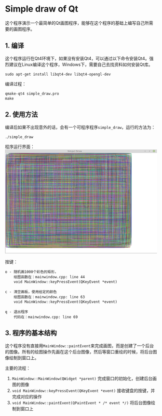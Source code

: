 # Simple draw of Qt

这个程序演示一个最简单的Qt画图程序，能够在这个程序的基础上编写自己所需要的画图程序。

## 1. 编译
这个程序运行在Qt4环境下，如果没有安装Qt4，可以通过以下命令安装Qt4。强烈建议在Linux编译这个程序，Windows下，需要自己去找资料如何安装Qt库。
```
sudo apt-get install libqt4-dev libqt4-opengl-dev
```


编译过程：
```
qmake-qt4 simple_draw.pro
make
```

## 2. 使用方法

编译后如果不出现意外的话，会有一个可程序程序`simple_draw`，运行的方法为：
```
./simple_draw
```

程序运行界面：
![simple_draw screenshot](images/simple_draw.png)

按键：
```
o - 随机画1000个彩色的矩形，
    绘图函数在：mainwindow.cpp: line 44 
    void MainWindow::keyPressEvent(QKeyEvent *event)
    
c - 清空画板，使用给定的颜色
    绘图函数在：mainwindow.cpp: line 63
    void MainWindow::keyPressEvent(QKeyEvent *event)

q - 退出程序
    代码在：mainwindow.cpp: line 69
```

## 3. 程序的基本结构
这个程序没有直接用`MainWindow::paintEvent`来完成画图，而是创建了一个后台的图像。所有的绘图操作先画在这个后台图像，然后等窗口重绘的时候，将后台图像绘制到窗口上。

主要的流程：
1. `MainWindow::MainWindow(QWidget *parent)` 完成窗口的初始化，创建后台画图的图像
2. `void MainWindow::keyPressEvent(QKeyEvent *event)` 接收键盘的按键，并完成对应的操作
3. `void MainWindow::paintEvent(QPaintEvent * /* event */)` 将后台图像绘制到窗口上

